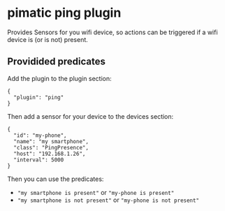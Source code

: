 pimatic ping plugin
===================

Provides Sensors for you wifi device, so actions can be triggered
if a wifi device is (or is not) present.

Providided predicates
---------------------
Add the plugin to the plugin section:

    { 
      "plugin": "ping"
    }

Then add a sensor for your device to the devices section:

    {
      "id": "my-phone",
      "name": "my smartphone",
      "class": "PingPresence",
      "host": "192.168.1.26",
      "interval": 5000
    }

Then you can use the predicates:

 * `"my smartphone is present"` or `"my-phone is present"`
 * `"my smartphone is not present"` or `"my-phone is not present"`
